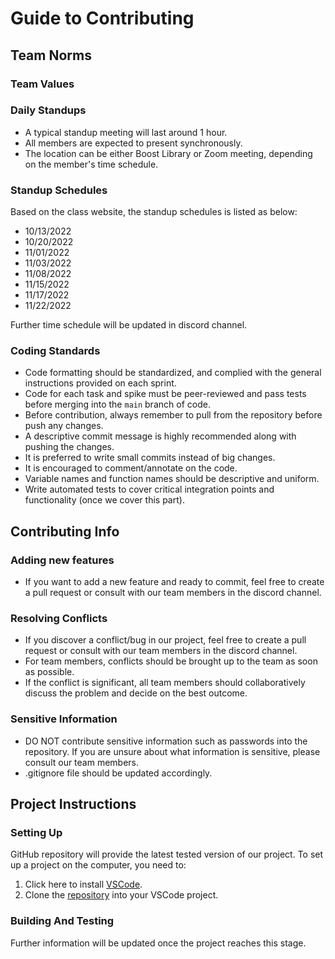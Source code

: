# Guide to Contributing
## Team Norms

### Team Values



### Daily Standups

* A typical standup meeting will last around 1 hour.
* All members are expected to present synchronously.
* The location can be either Boost Library or Zoom meeting, depending on the member's time schedule.

### Standup Schedules

Based on the class website, the standup schedules is listed as below:

* 10/13/2022
* 10/20/2022
* 11/01/2022
* 11/03/2022
* 11/08/2022
* 11/15/2022
* 11/17/2022
* 11/22/2022

Further time schedule will be updated in discord channel.

### Coding Standards

* Code formatting should be standardized, and complied with the general instructions provided on each sprint.
* Code for each task and spike must be peer-reviewed and pass tests before merging into the `main` branch of code. 
* Before contribution, always remember to pull from the repository before push any changes.
* A descriptive commit message is highly recommended along with pushing the changes.
* It is preferred to write small commits instead of big changes.
* It is encouraged to comment/annotate on the code.
* Variable names and function names should be descriptive and uniform. 
* Write automated tests to cover critical integration points and functionality (once we cover this part).

## Contributing Info

### Adding new features

* If you want to add a new feature and ready to commit, feel free to create a pull request or consult with our team members in the discord channel.

### Resolving Conflicts

* If you discover a conflict/bug in our project, feel free to create a pull request or consult with our team members in the discord channel.
* For team members, conflicts should be brought up to the team as soon as possible.
* If the conflict is significant, all team members should collaboratively discuss the problem and decide on the best outcome.

### Sensitive Information

* DO NOT contribute sensitive information such as passwords into the repository. If you are unsure about what information is sensitive, please consult our team members.
* .gitignore file should be updated accordingly.

## Project Instructions

### Setting Up

GitHub repository will provide the latest tested version of our project. To set up a project on the computer, you need to:

1. Click here to install [VSCode](https://code.visualstudio.com/).
2. Clone the [repository](https://github.com/agiledev-students-fall2022/final-project-team-rotten-classes.git) into your VSCode project.

### Building And Testing

Further information will be updated once the project reaches this stage.
